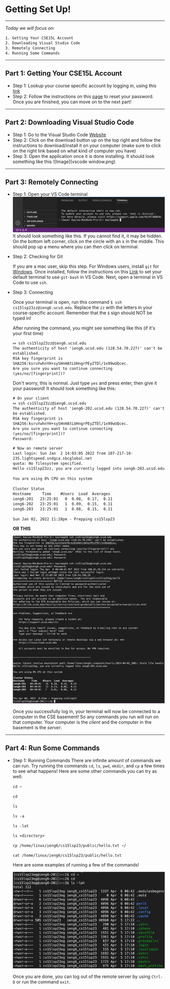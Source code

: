 # Getting Set Up!
---
*Today we will focus on:*
```
1. Getting Your CSE15L Account   
2. Downloading Visual Studio Code
3. Remotely Connecting 
4. Running Some Commands 
``` 
---

## **Part 1: Getting Your CSE15L Account**
- Step 1: Lookup your course specific account by logging in, using this [link](https://sdacs.ucsd.edu/~icc/index.php)
- Step 2: Follow the instructions on this [page](https://drive.google.com/file/d/17IDZn8Qq7Q0RkYMxdiIR0o6HJ3B5YqSW/view) to reset your password. Once you are finished, you can move on to the next part!

---

## **Part 2: Downloading Visual Studio Code**
- Step 1: Go to the Visual Studio Code [Website](https://code.visualstudio.com/) 
- Step 2: Click on the download button up on the top right and follow the instructions to download/install it on your computer (make sure to click on the right link based on what kind of computer you have)
- Step 3: Open the application once it is done installing. It should look something like this
 ![Image](vscode window.png)
 
---

## **Part 3: Remotely Connecting**
- Step 1: Open your VS Code terminal 
 ![Image](terminal.png)
  It should look something like this. If you cannot find it, it may be hidden. On the bottom left corner, click on the circle with an x in the middle. This   should pop up a menu where you can then click on terminal. 
  
- Step 2: Checking for Git

  If you are a mac user, skip this step. For Windows users, install `git` for [Windows](https://gitforwindows.org/). Once installed, follow the               instructions on this [Link](https://stackoverflow.com/questions/42606837/how-do-i-use-bash-on-windows-from-the-visual-studio-code-integrated-terminal/50527994#50527994) to set your default terminal to use `git-bash` in VS Code. Next, open a terminal in VS Code to use `ssh`. 
  
- Step 3: Connecting 

  Once your terminal is open, run this command `$ ssh cs15lsp23zz@ieng6.ucsd.edu`. Replace the `zz` with the letters in your course-specific account. Remember that the `$` sign should NOT be typed in!
  
  After running the command, you might see something like this (if it's your first time)
  ```
  ⤇ ssh cs15lsp23zz@ieng6.ucsd.edu
  The authenticity of host 'ieng6.ucsd.edu (128.54.70.227)' can't be established.
  RSA key fingerprint is SHA256:ksruYwhnYH+sySHnHAtLUHngrPEyZTDl/1x99wUQcec.
  Are you sure you want to continue connecting (yes/no/[fingerprint])? 
  ```
  Don't worry, this is normal. Just type `yes` and press enter, then give it your password! It should look something like this:
  ```
  # On your client
  ⤇ ssh cs15lsp23zz@ieng6.ucsd.edu
  The authenticity of host 'ieng6-202.ucsd.edu (128.54.70.227)' can't be established.
  RSA key fingerprint is SHA256:ksruYwhnYH+sySHnHAtLUHngrPEyZTDl/1x99wUQcec.
  Are you sure you want to continue connecting (yes/no/[fingerprint])? 
  Password: 
  ```
  ```
  # Now on remote server
  Last login: Sun Jan  2 14:03:05 2022 from 107-217-10-235.lightspeed.sndgca.sbcglobal.net
  quota: No filesystem specified.
  Hello cs15lsp23zz, you are currently logged into ieng6-203.ucsd.edu

  You are using 0% CPU on this system

  Cluster Status 
  Hostname     Time    #Users  Load  Averages  
  ieng6-201   23:25:01   0  0.08,  0.17,  0.11
  ieng6-202   23:25:01   1  0.09,  0.15,  0.11
  ieng6-203   23:25:01   1  0.08,  0.15,  0.11

  Sun Jan 02, 2022 11:28pm - Prepping cs15lsp23
  ```
  **OR THIS**
  
  ![Image](ieng.png)
  
  Once you successfully log in, your terminal will now be connected to a computer in the CSE basement! So any commands you   run will run on that computer. Your computer is the *client* and the computer in the basement is the *server*.
 
---

## **Part 4: Run Some Commands**
- Step 1: Running Commands
 There are infinite amount of commands we can run. Try running the commands `cd`, `ls`, `pwd`, `mkdir`, and `cp` a few times to see what happens! Here are some other commands you can try as well:
 
  `cd ~`
  
  `cd`
 
  `ls`
 
  `ls -a`
 
  `ls -lat`
 
  `ls <directory>`
 
  `cp /home/linux/ieng6/cs15lsp23/public/hello.txt ~/`
 
  `cat /home/linux/ieng6/cs15lsp23/public/hello.txt`

  Here are some examples of running a few of the commands!
  
  ![Image](commands.png)
 
  Once you are done, you can log out of the remote server by using `Ctrl-D` or run the command `exit`.

